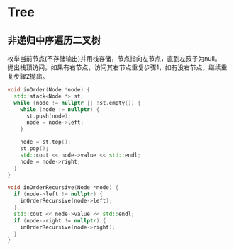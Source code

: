 # Tree
## 非递归中序遍历二叉树
枚举当前节点(不存储输出)并用栈存储，节点指向左节点，直到左孩子为null。  
抛出栈顶访问。如果有右节点，访问其右节点重复步骤1，如有没右节点，继续重复步骤2抛出。
~~~c++
void inOrder(Node *node) {
  std::stack<Node *> st;
  while (node != nullptr || !st.empty()) {
    while (node != nullptr) {
      st.push(node);
      node = node->left;
    }

    node = st.top();
    st.pop();
    std::cout << node->value << std::endl;
    node = node->right;
  }
}

void inOrderRecursive(Node *node) {
  if (node->left != nullptr) {
    inOrderRecursive(node->left);
  }
  std::cout << node->value << std::endl;
  if (node->right != nullptr) {
    inOrderRecursive(node->right);
  }
}
~~~